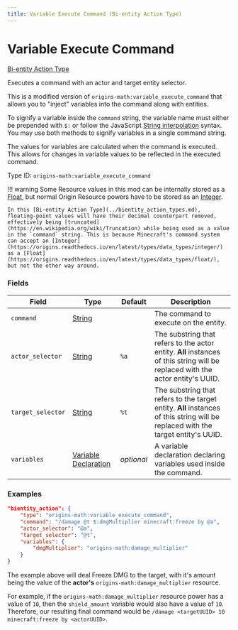 ```yaml
---
title: Variable Execute Command (Bi-entity Action Type)
---
```


# Variable Execute Command

[Bi-entity Action Type](../bientity_action_types.md)

Executes a command with an actor and target entity selector.

This is a modified version of `origins-math:variable_execute_command` that allows you to "inject" variables into the command along with entities.

To signify a variable inside the `command` string, the variable name must either be prepended with `$:` or follow the JavaScript [String interpolation](https://developer.mozilla.org/en-US/docs/Web/JavaScript/Reference/Template_literals#string_interpolation) syntax. You may use both methods to signify variables in a single command string.

The values for variables are calculated when the command is executed. This allows for changes in variable values to be reflected in the executed command.

Type ID: `origins-math:variable_execute_command`

!!! warning 
	Some Resource values in this mod can be internally stored as a [Float](https://origins.readthedocs.io/en/latest/types/data_types/float/), but normal Origin Resource powers have to be stored as an [Integer](https://origins.readthedocs.io/en/latest/types/data_types/integer/).
	
	In this [Bi-entity Action Type](../bientity_action_types.md), floating-point values will have their decimal counterpart removed, effectively being [truncated](https://en.wikipedia.org/wiki/Truncation) while being used as a value in the `command` string. This is because Minecraft's command system can accept an [Integer](https://origins.readthedocs.io/en/latest/types/data_types/integer/) as a [Float](https://origins.readthedocs.io/en/latest/types/data_types/float/), but not the other way around.

### Fields
| Field			| Type		| Default		| Description								|
|---------------|-----------|---------------|-------------------------------------------|
| `command`			|[String](https://origins.readthedocs.io/en/latest/types/data_types/string/)|	| The command to execute on the entity. |
| `actor_selector`	|[String](https://origins.readthedocs.io/en/latest/types/data_types/string/)|`%a`| The substring that refers to the actor entity. **All** instances of this string will be replaced with the actor entity's UUID. |
| `target_selector`	|[String](https://origins.readthedocs.io/en/latest/types/data_types/string/)|`%t`| The substring that refers to the target entity. **All** instances of this string will be replaced with the target entity's UUID. |
| `variables`		|[Variable Declaration](../data_types/variable_declaration.md)|*optional*| A variable declaration declaring variables used inside the command. 	|

### Examples
```json
"bientity_action": {
	"type": "origins-math:variable_execute_command",
	"command": "/damage @t $:dmgMultiplier minecraft:freeze by @a",
	"actor_selector": "@a",
	"target_selector": "@t",
	"variables": {
		"dmgMultiplier": "origins-math:damage_multiplier"
	}
}
```
The example above will deal Freeze DMG to the target, with it's amount being the value of the **actor's** `origins-math:damage_multiplier` resource.

For example, if the `origins-math:damage_multiplier` resource power has a value of `10`, then the `shield_amount` variable would also have a value of `10`. Therefore, our resulting final command would be `/damage <targetUUID> 10 minecraft:freeze by <actorUUID>`.